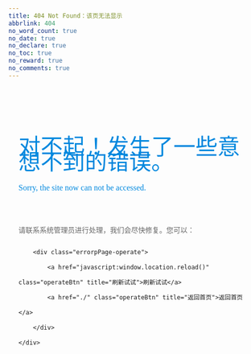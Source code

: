 ```yaml
---
title: 404 Not Found：该页无法显示
abbrlink: 404
no_word_count: true
no_date: true
no_declare: true
no_toc: true
no_reward: true
no_comments: true
---
```


<!DOCTYPE html>
<html>
<head>
<title>404 Not Found</title>

<meta http-equiv="keywords" content="404页面">
<meta http-equiv="description" content="404页面">
<meta http-equiv="content-type" content="text/html; charset=UTF-8">

<style type="text/css">
* {
	margin: 0px;
	padding: 0px;
	/*font-family: "微软雅黑";*/
	/*font-size: 16px;*/
}

h1,h2 {
	margin: 0;
	font-weight: normal;
	font-family: "微软雅黑";
}

.errorpPage-box h1 {
	font-size: 44px;
	color: #0188DE;
	padding: 20px 0px 10px;
}

.errorpPage-box h2 {
	color: #0188DE;
	font-size: 16px;
	padding: 10px 0px 40px;
}

.errorpPage-box p {
	color: #666;
}

.errorpPage-box {
	/*width: 910px;*/
	padding: 20px 20px 40px;
	margin-top: 80px;
	/*border-style: dashed;*/
	border-color: #e4e4e4;
	line-height: 30px;
	margin-left: auto;
	margin-right: auto;
}

.errorpPage-operate .operateBtn {
	width: 180px;
	height: 28px;
	margin-left: 0px;
	margin-top: 10px;
	background: #009CFF;
	border-bottom: 4px solid #0188DE;
	text-align: center;
	display: inline-block;
	font-size: 14px;
	color: #fff;
}

.errorpPage-operate .operateBtn:hover {
	background: #5BBFFF;
}
</style>
</head>

<body>
	<div class="errorpPage-box">
		<h1>对不起！发生了一些意想不到的错误。</h1>
		<h2>Sorry, the site now can not be accessed.</h2>
		<p>请联系系统管理员进行处理，我们会尽快修复。您可以：</p>
		 	
		<div class="errorpPage-operate">
			<a href="javascript:window.location.reload()" class="operateBtn" title="刷新试试">刷新试试</a>
			<a href="./" class="operateBtn" title="返回首页">返回首页</a>
		</div>
	</div>
	
</body>
</html>